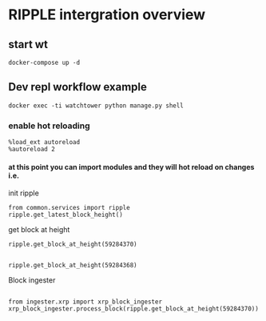 # RIPPLE intergration overview

## start wt

```
docker-compose up -d
```

## Dev repl workflow example
```
docker exec -ti watchtower python manage.py shell
```
### enable hot reloading
```
%load_ext autoreload
%autoreload 2
```

#### at this point you can import modules and they will hot reload on changes i.e.

init ripple
```
from common.services import ripple
ripple.get_latest_block_height()
```
get block at height
```
ripple.get_block_at_height(59284370)


ripple.get_block_at_height(59284368)
```

Block ingester
```

from ingester.xrp import xrp_block_ingester
xrp_block_ingester.process_block(ripple.get_block_at_height(59284370))

```